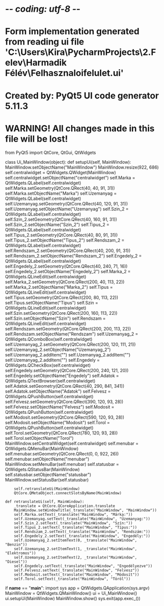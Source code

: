 # -*- coding: utf-8 -*-

# Form implementation generated from reading ui file 'C:\Users\Kira\PycharmProjects\2.Felev\Harmadik Félév\Felhasznaloifelulet.ui'
#
# Created by: PyQt5 UI code generator 5.11.3
#
# WARNING! All changes made in this file will be lost!

from PyQt5 import QtCore, QtGui, QtWidgets

class Ui_MainWindow(object):
    def setupUi(self, MainWindow):
        MainWindow.setObjectName("MainWindow")
        MainWindow.resize(922, 686)
        self.centralwidget = QtWidgets.QWidget(MainWindow)
        self.centralwidget.setObjectName("centralwidget")
        self.Marka = QtWidgets.QLabel(self.centralwidget)
        self.Marka.setGeometry(QtCore.QRect(40, 40, 91, 31))
        self.Marka.setObjectName("Marka")
        self.Uzemanyag = QtWidgets.QLabel(self.centralwidget)
        self.Uzemanyag.setGeometry(QtCore.QRect(40, 120, 91, 31))
        self.Uzemanyag.setObjectName("Uzemanyag")
        self.Szin_2 = QtWidgets.QLabel(self.centralwidget)
        self.Szin_2.setGeometry(QtCore.QRect(40, 160, 91, 31))
        self.Szin_2.setObjectName("Szin_2")
        self.Tipus_2 = QtWidgets.QLabel(self.centralwidget)
        self.Tipus_2.setGeometry(QtCore.QRect(40, 80, 91, 31))
        self.Tipus_2.setObjectName("Tipus_2")
        self.Rendszam_2 = QtWidgets.QLabel(self.centralwidget)
        self.Rendszam_2.setGeometry(QtCore.QRect(40, 200, 91, 31))
        self.Rendszam_2.setObjectName("Rendszam_2")
        self.Engedely_2 = QtWidgets.QLabel(self.centralwidget)
        self.Engedely_2.setGeometry(QtCore.QRect(40, 240, 71, 16))
        self.Engedely_2.setObjectName("Engedely_2")
        self.Marka_2 = QtWidgets.QLineEdit(self.centralwidget)
        self.Marka_2.setGeometry(QtCore.QRect(200, 40, 113, 22))
        self.Marka_2.setObjectName("Marka_2")
        self.Tipus = QtWidgets.QLineEdit(self.centralwidget)
        self.Tipus.setGeometry(QtCore.QRect(200, 80, 113, 22))
        self.Tipus.setObjectName("Tipus")
        self.Szin = QtWidgets.QLineEdit(self.centralwidget)
        self.Szin.setGeometry(QtCore.QRect(200, 160, 113, 22))
        self.Szin.setObjectName("Szin")
        self.Rendszam = QtWidgets.QLineEdit(self.centralwidget)
        self.Rendszam.setGeometry(QtCore.QRect(200, 200, 113, 22))
        self.Rendszam.setObjectName("Rendszam")
        self.Uzemanyag_2 = QtWidgets.QComboBox(self.centralwidget)
        self.Uzemanyag_2.setGeometry(QtCore.QRect(200, 120, 111, 21))
        self.Uzemanyag_2.setObjectName("Uzemanyag_2")
        self.Uzemanyag_2.addItem("")
        self.Uzemanyag_2.addItem("")
        self.Uzemanyag_2.addItem("")
        self.Engedely = QtWidgets.QCheckBox(self.centralwidget)
        self.Engedely.setGeometry(QtCore.QRect(200, 240, 121, 20))
        self.Engedely.setObjectName("Engedely")
        self.Adatok = QtWidgets.QTextBrowser(self.centralwidget)
        self.Adatok.setGeometry(QtCore.QRect(40, 290, 841, 341))
        self.Adatok.setObjectName("Adatok")
        self.Felvesz = QtWidgets.QPushButton(self.centralwidget)
        self.Felvesz.setGeometry(QtCore.QRect(390, 120, 93, 28))
        self.Felvesz.setObjectName("Felvesz")
        self.Modosit = QtWidgets.QPushButton(self.centralwidget)
        self.Modosit.setGeometry(QtCore.QRect(590, 120, 93, 28))
        self.Modosit.setObjectName("Modosit")
        self.Torol = QtWidgets.QPushButton(self.centralwidget)
        self.Torol.setGeometry(QtCore.QRect(780, 120, 93, 28))
        self.Torol.setObjectName("Torol")
        MainWindow.setCentralWidget(self.centralwidget)
        self.menubar = QtWidgets.QMenuBar(MainWindow)
        self.menubar.setGeometry(QtCore.QRect(0, 0, 922, 26))
        self.menubar.setObjectName("menubar")
        MainWindow.setMenuBar(self.menubar)
        self.statusbar = QtWidgets.QStatusBar(MainWindow)
        self.statusbar.setObjectName("statusbar")
        MainWindow.setStatusBar(self.statusbar)

        self.retranslateUi(MainWindow)
        QtCore.QMetaObject.connectSlotsByName(MainWindow)

    def retranslateUi(self, MainWindow):
        _translate = QtCore.QCoreApplication.translate
        MainWindow.setWindowTitle(_translate("MainWindow", "MainWindow"))
        self.Marka.setText(_translate("MainWindow", "Márka:"))
        self.Uzemanyag.setText(_translate("MainWindow", "Üzemanyag:"))
        self.Szin_2.setText(_translate("MainWindow", "Szín:"))
        self.Tipus_2.setText(_translate("MainWindow", "Típus:"))
        self.Rendszam_2.setText(_translate("MainWindow", "Rendszám:"))
        self.Engedely_2.setText(_translate("MainWindow", "Engedély:"))
        self.Uzemanyag_2.setItemText(0, _translate("MainWindow", "Benzin"))
        self.Uzemanyag_2.setItemText(1, _translate("MainWindow", "Elektromos"))
        self.Uzemanyag_2.setItemText(2, _translate("MainWindow", "Diesel"))
        self.Engedely.setText(_translate("MainWindow", "Engedélyezve"))
        self.Felvesz.setText(_translate("MainWindow", "Felvesz"))
        self.Modosit.setText(_translate("MainWindow", "Módosít"))
        self.Torol.setText(_translate("MainWindow", "Töröl"))


if __name__ == "__main__":
    import sys
    app = QtWidgets.QApplication(sys.argv)
    MainWindow = QtWidgets.QMainWindow()
    ui = Ui_MainWindow()
    ui.setupUi(MainWindow)
    MainWindow.show()
    sys.exit(app.exec_())

